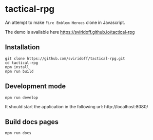 # tactical-rpg

An attempt to make `Fire Emblem Heroes` clone in Javascript.

The demo is available here https://sviridoff.github.io/tactical-rpg

## Installation

```
git clone https://github.com/sviridoff/tactical-rpg.git
cd tactical-rpg
npm install
npm run build
```

## Development mode

```
npm run develop
```

It should start the application in the following url: http://localhost:8080/

## Build docs pages

```
npm run docs
```
